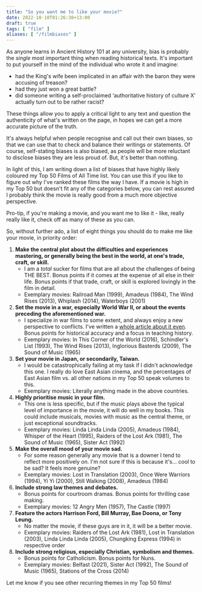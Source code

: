 ```yaml
---
title: "So you want me to like your movie?"
date: 2022-10-10T01:26:38+13:00
draft: true
tags: [ "film" ]
aliases: [ "/filmbiases" ]
---
```


As anyone learns in Ancient History 101 at any university, bias is probably the _single_ most important thing when reading historical texts. It's important to put yourself in the mind of the individual who wrote it and imagine:

*   had the King's wife been implicated in an affair with the baron they were accusing of treason?
*   had they just won a great battle?
*   did someone writing a self-proclaimed ‘authoritative history of culture X’ actually turn out to be rather racist?

These things allow you to apply a critical light to any text and question the authenticity of what's written on the page, in hopes we can get a more accurate picture of the truth.

It's always helpful when people recognise and call out their own biases, so that we can use that to check and balance their writings or statements. Of course, self-stating biases is also biased, as people will be more reluctant to disclose biases they are less proud of. But, it's better than nothing.

In light of this, I am writing down a list of biases that have highly likely coloured my Top 50 Films of All Time list. You can use this if you like to figure out why I've ranked these films the way I have. If a movie is high in my Top 50 but doesn't fit any of the categories below, you can rest assured I probably think the movie is really good from a much more objective perspective.

Pro-tip, if you're making a movie, and you want me to like it - like, really really like it, check off as many of these as you can.

So, without further ado, a list of eight things you should do to make me like your movie, in priority order:

1.  **Make the central plot about the difficulties and experiences mastering, or generally being the best in the world, at one's trade, craft, or skill.**
    *  I am a _total_ sucker for films that are all about the challenges of being THE BEST. Bonus points if it comes at the expense of all else in their life. Bonus points if that trade, craft, or skill is explored lovingly in the film in detail.
    *  Exemplary movies: Railroad Man (1999), Amadeus (1984), The Wind Rises (2013), Whiplash (2014), Waterboys (2001)
2.  **Set the movie in a war, especially World War II, or about the events preceding the aforementioned war.**
    *  I specialize in war films to some extent, and always enjoy a new perspective to conflicts. I've written a [whole article about it even](https://576i.nz/2022/03/world-war-ii-in-film/). Bonus points for historical accuracy and a focus in teaching history.
    *  Exemplary movies: In This Corner of the World (2016), Schindler's List (1993), The Wind Rises (2013), Inglorious Basterds (2009), The Sound of Music (1965)
3.  **Set your movie in Japan, or secondarily, Taiwan.**
    *  I would be catastrophically failing at my task if I didn't acknowledge this one. I really do love East Asian cinema, and the percentages of East Asian film vs. all other nations in my Top 50 speak volumes to this.
    *  Exemplary movies: Literally anything made in the above countries.
4.  **Highly prioritise music in your film.**
    *  This one is less specific, but if the music plays above the typical level of importance in the movie, it will do well in my books. This could include musicals, movies with music as the central theme, or just exceptional soundtracks.
    *  Exemplary movies: Linda Linda Linda (2005), Amadeus (1984), Whisper of the Heart (1995), Raiders of the Lost Ark (1981), The Sound of Music (1965), Sister Act (1992)
5.  **Make the overall mood of your movie sad.**
    *  For some reason generally any movie that is a downer I tend to reflect more positively on. I'm not sure if this is because it's… cool to be sad? It feels more genuine?
    *  Exemplary movies: Lost in Translation (2003), Once Were Warriors (1994), Yi Yi (2000), Still Walking (2008), Amadeus (1984)
6.  **Include strong law themes and debates.**
    *  Bonus points for courtroom dramas. Bonus points for thrilling case making.
    *  Exemplary movies: 12 Angry Men (1957), The Castle (1997)
7.  **Feature the actors Harrison Ford, Bill Murray, Bae Doona, or Tony Leung.**
    *  No matter the movie, if these guys are in it, it will be a better movie.
    *  Exemplary movies: Raiders of the Lost Ark (1981), Lost in Translation (2003), Linda Linda Linda (2005), Chungking Express (1994) in respective order
8.  **Include strong religious, especially Christian, symbolism and themes.**
    *  Bonus points for Catholicism. Bonus points for Nuns.
    *  Exemplary movies: Belfast (2021), Sister Act (1992), The Sound of Music (1965), Stations of the Cross (2014)

Let me know if you see other recurring themes in my Top 50 films!